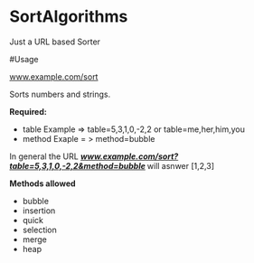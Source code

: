 # SortAlgorithms

Just a URL based Sorter

#Usage

www.example.com/sort

Sorts numbers and strings.

<b>Required:</b>
  - table     Example => table=5,3,1,0,-2,2 or table=me,her,him,you
  - method    Exaple = > method=bubble 
  
  In general the URL <b><i>www.example.com/sort?table=5,3,1,0,-2,2&method=bubble </i></b>
   will asnwer [1,2,3]
   
  <b> Methods allowed </b>
  - bubble
  - insertion
  - quick
  - selection
  - merge
  - heap